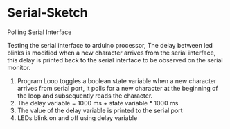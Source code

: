 # Serial-Sketch
Polling Serial Interface

Testing the serial interface to arduino processor, 
The delay between led blinks is modified when a new character arrives from the serial interface, this delay is printed back to the serial interface to be observed on the serial monitor.

1) Program Loop toggles a boolean state variable when a new character arrives from serial port, it polls for a new character at the beginning of the loop and subsequently reads the character.
2) The delay variable = 1000 ms + state variable * 1000 ms
3) The value of the delay variable is printed to the serial port
4) LEDs blink on and off using delay variable
